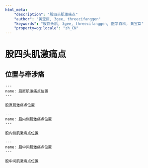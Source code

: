 ```yaml
---
html_meta:
    "description": "股四头肌激痛点"
    "author": "黄宝臣, 3gee, threecifanggen"
    "keywords": "股四头肌, 3gee, threecifanggen, 医学百科, 黄宝臣"
    "property=og:locale": "zh_CN"
---
```

# 股四头肌激痛点

## 位置与牵涉痛

```{figure} /_static/img/2022-01-31-11-19-17.png
---
name: 股直肌激痛点位置
---

股直肌激痛点位置
```

```{figure} /_static/img/2022-01-31-11-20-15.png
---
name: 股内侧肌激痛点位置
---

股内侧肌激痛点位置
```

```{figure} /_static/img/2022-01-31-11-21-03.png
---
name: 股中间肌激痛点位置
---

股中间肌激痛点位置
```



